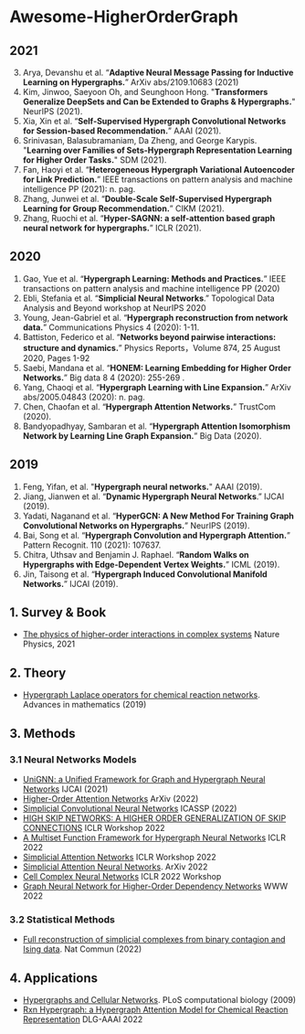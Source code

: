 # Awesome-HigherOrderGraph


## 2021

3. Arya, Devanshu et al. “**Adaptive Neural Message Passing for Inductive Learning on Hypergraphs.**” ArXiv abs/2109.10683 (2021)
5. Kim, Jinwoo, Saeyoon Oh, and Seunghoon Hong. "**Transformers Generalize DeepSets and Can be Extended to Graphs & Hypergraphs.**" NeurIPS (2021).
6. Xia, Xin et al. “**Self-Supervised Hypergraph Convolutional Networks for Session-based Recommendation.**” AAAI (2021).
7. Srinivasan, Balasubramaniam, Da Zheng, and George Karypis. "**Learning over Families of Sets-Hypergraph Representation Learning for Higher Order Tasks.**" SDM (2021).
8. Fan, Haoyi et al. “**Heterogeneous Hypergraph Variational Autoencoder for Link Prediction.**” IEEE transactions on pattern analysis and machine intelligence PP (2021): n. pag.
9. Zhang, Junwei et al. “**Double-Scale Self-Supervised Hypergraph Learning for Group Recommendation.**” CIKM (2021).
10. Zhang, Ruochi et al. “**Hyper-SAGNN: a self-attention based graph neural network for hypergraphs.**” ICLR (2021).


## 2020
1. Gao, Yue et al. “**Hypergraph Learning: Methods and Practices.**” IEEE transactions on pattern analysis and machine intelligence PP (2020)
2. Ebli, Stefania et al. “**Simplicial Neural Networks**.” Topological Data Analysis and Beyond workshop at NeurIPS 2020
3. Young, Jean-Gabriel et al. “**Hypergraph reconstruction from network data.**” Communications Physics 4 (2020): 1-11.
4. Battiston, Federico et al. “**Networks beyond pairwise interactions: structure and dynamics.**” Physics Reports，Volume 874, 25 August 2020, Pages 1-92
5. Saebi, Mandana et al. “**HONEM: Learning Embedding for Higher Order Networks.**” Big data 8 4 (2020): 255-269 .
6. Yang, Chaoqi et al. “**Hypergraph Learning with Line Expansion.**” ArXiv abs/2005.04843 (2020): n. pag.
7. Chen, Chaofan et al. “**Hypergraph Attention Networks.**” TrustCom (2020).
8. Bandyopadhyay, Sambaran et al. “**Hypergraph Attention Isomorphism Network by Learning Line Graph Expansion.**” Big Data (2020).

## 2019
1. Feng, Yifan, et al. "**Hypergraph neural networks.**" AAAI (2019).
2. Jiang, Jianwen et al. “**Dynamic Hypergraph Neural Networks**.” IJCAI (2019).
3. Yadati, Naganand et al. “**HyperGCN: A New Method For Training Graph Convolutional Networks on Hypergraphs.**” NeurIPS (2019).
4. Bai, Song et al. “**Hypergraph Convolution and Hypergraph Attention.**” Pattern Recognit. 110 (2021): 107637.
5. Chitra, Uthsav and Benjamin J. Raphael. “**Random Walks on Hypergraphs with Edge-Dependent Vertex Weights.**” ICML (2019).
6. Jin, Taisong et al. “**Hypergraph Induced Convolutional Manifold Networks.**” IJCAI (2019).

## 1. Survey & Book
- [The physics of higher-order interactions in complex systems](https://www.nature.com/articles/s41567-021-01371-4) Nature Physics, 2021

## 2. Theory
- [Hypergraph Laplace operators for chemical reaction networks](https://arxiv.org/pdf/1804.01474.pdf). Advances in mathematics (2019)

## 3. Methods
### 3.1 Neural Networks Models
- [UniGNN: a Unified Framework for Graph and Hypergraph Neural Networks](https://www.ijcai.org/proceedings/2021/0353.pdf) IJCAI (2021)
- [Higher-Order Attention Networks](https://arxiv.org/pdf/2206.00606.pdf) ArXiv (2022)
- [Simplicial Convolutional Neural Networks](https://ieeexplore.ieee.org/document/9746017) ICASSP (2022)
- [HIGH SKIP NETWORKS: A HIGHER ORDER GENERALIZATION OF SKIP CONNECTIONS](https://openreview.net/forum?id=Sc8glB-k6e9) ICLR Workshop 2022
- [A Multiset Function Framework for Hypergraph Neural Networks](https://openreview.net/forum?id=hpBTIv2uy_E) ICLR 2022
- [Simplicial Attention Networks](https://openreview.net/forum?id=ScfRNWkpec) ICLR Workshop 2022
- [Simplicial Attention Neural Networks](https://arxiv.org/pdf/2203.07485.pdf). ArXiv 2022
- [Cell Complex Neural Networks](https://openreview.net/pdf?id=6Tq18ySFpGU) ICLR 2022 Workshop
- [Graph Neural Network for Higher-Order Dependency Networks](https://dl.acm.org/doi/abs/10.1145/3485447.3512161) WWW 2022

### 3.2 Statistical Methods
- [Full reconstruction of simplicial complexes from binary contagion and Ising data](https://doi.org/10.1038/s41467-022-30706-9). Nat Commun (2022)


## 4. Applications
- [Hypergraphs and Cellular Networks](https://journals.plos.org/ploscompbiol/article?id=10.1371/journal.pcbi.1000385). PLoS computational biology (2009)
- [Rxn Hypergraph: a Hypergraph Attention Model for Chemical Reaction Representation](https://arxiv.org/abs/2201.01196) DLG-AAAI 2022

